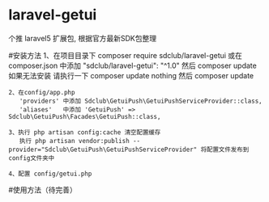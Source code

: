 # laravel-getui
个推 laravel5 扩展包, 根据官方最新SDK包整理

#安装方法
    1、在项目目录下 composer require sdclub/laravel-getui
       或在 composer.json 中添加 "sdclub/laravel-getui": "^1.0" 然后 composer update
       如果无法安装 请执行一下 composer update nothing 然后 composer update

    2、在config/app.php
       'providers' 中添加 Sdclub\GetuiPush\GetuiPushServiceProvider::class,
       'aliases'   中添加 'GetuiPush' => Sdclub\GetuiPush\Facades\GetuiPush::class,

    3、执行 php artisan config:cache 清空配置缓存
       执行 php artisan vendor:publish --provider="Sdclub\GetuiPush\GetuiPushServiceProvider" 将配置文件发布到config文件夹中

    4、配置 config/getui.php

#使用方法（待完善）
